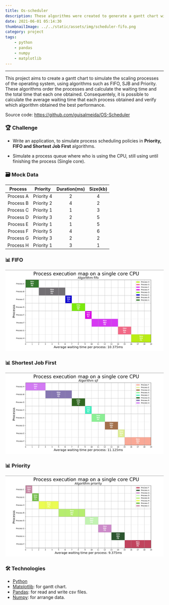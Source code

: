 ```yaml
---
title: Os-scheduler
description: These algorithms were created to generate a gantt chart with data about the simulation process of the operating system scheduler.
date: 2021-06-01 05:14:30
thumbnailImage: ../../static/assets/img/scheduler-fifo.png
category: project
tags: 
    - python
    - pandas
    - numpy
    - matplotlib
---
```

___
This project aims to create a gantt chart to simulate the scaling processes of the operating system, using algorithms such as FIFO, SJB and Priority. These algorithms order the processes and calculate the waiting time and the total time that each one obtained. Consequentely, it is possible to calculate the average waiting time that each process obtained and verify which algorithm obtained the best performance.

<p>
    Source code:  
    <a href="https://github.com/guisalmeida/OS-Scheduler" target="_blank">
        https://github.com/guisalmeida/OS-Scheduler
    </a>
</p>

### 🏆 Challenge
- Write an application, to simulate process scheduling policies in **Priority, FIFO and Shortest Job First** algorithms.

- Simulate a process queue where who is using the CPU, still using until finishing the process (Single core).

 
### 🗃️ Mock Data
|Process|Priority|Duration(ms)|Size(kb)|
|:---:|:---:|:---:|:---:|
|Process A|Priority 4|2|4|
|Process B|Priority 2|4|2|
|Process C|Priority 1|1|3|
|Process D|Priority 3|2|5|
|Process E|Priority 1|1|5|
|Process F|Priority 5|4|6|
|Process G|Priority 3|2|2|
|Process H|Priority 1|3|1|

### 📊 **FIFO**
![FIFO chart](../../static/assets/img/scheduler-fifo.png)

### 📊 **Shortest Job First**
![Shortest job first chart](../../static/assets/img/scheduler-sjf.png)

### 📊 **Priority**
![Priority chart](../../static/assets/img/scheduler-priority.png)

### 🛠️ **Technologies**
- [Python](https://www.python.org/)
- [Matplotlib](https://matplotlib.org/): for gantt chart.
- [Pandas](https://pandas.pydata.org/): for read and write csv files.
- [Numpy](https://numpy.org/): for arrange data.


